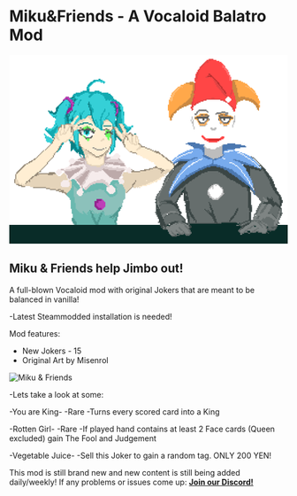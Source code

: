 # Miku&Friends - A Vocaloid Balatro Mod
![](images/mikuandjimbo.png)
## Miku & Friends help Jimbo out!

A full-blown Vocaloid mod with original Jokers that are meant to be balanced in vanilla!

-Latest Steammodded installation is needed!

Mod features:
- New Jokers - 15
- Original Art by Misenrol

![Miku & Friends](https://raw.githubusercontent.com/misenrol/Miku-Friends-BalatroMod/main/images/Miku&Friends.gif)


-Lets take a look at some:

-You are King-
-Rare
-Turns every scored card into a King

-Rotten Girl-
-Rare
-If played hand contains at least 2 Face cards (Queen excluded) gain The Fool and Judgement

-Vegetable Juice-
-Sell this Joker to gain a random tag. ONLY 200 YEN!


This mod is still brand new and new content is still being added daily/weekly!
If any problems or issues come up:
**[Join our Discord!](https://discord.gg/8ezUX7ACd7)**
